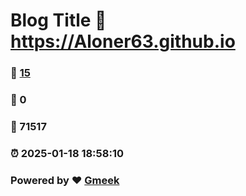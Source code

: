 # Blog Title :link: https://Aloner63.github.io 
### :page_facing_up: [15](https://Aloner63.github.io/tag.html) 
### :speech_balloon: 0 
### :hibiscus: 71517 
### :alarm_clock: 2025-01-18 18:58:10 
### Powered by :heart: [Gmeek](https://github.com/Meekdai/Gmeek)
